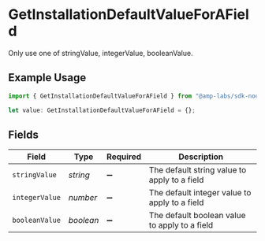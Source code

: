 # GetInstallationDefaultValueForAField

Only use one of stringValue, integerValue, booleanValue.

## Example Usage

```typescript
import { GetInstallationDefaultValueForAField } from "@amp-labs/sdk-node-platform/models/operations";

let value: GetInstallationDefaultValueForAField = {};
```

## Fields

| Field                                         | Type                                          | Required                                      | Description                                   |
| --------------------------------------------- | --------------------------------------------- | --------------------------------------------- | --------------------------------------------- |
| `stringValue`                                 | *string*                                      | :heavy_minus_sign:                            | The default string value to apply to a field  |
| `integerValue`                                | *number*                                      | :heavy_minus_sign:                            | The default integer value to apply to a field |
| `booleanValue`                                | *boolean*                                     | :heavy_minus_sign:                            | The default boolean value to apply to a field |